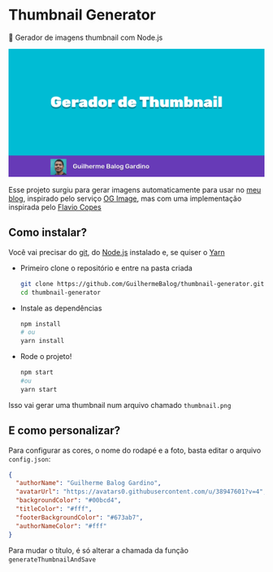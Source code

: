 # Thumbnail Generator

📸 Gerador de imagens thumbnail com Node.js

![Exemplo](thumbnail.png)

Esse projeto surgiu para gerar imagens automaticamente para usar no [meu blog](http://blog.guilhermebalog.ga/), inspirado pelo serviço [OG Image](https://og-image.now.sh/), mas com uma implementação inspirada pelo [Flavio Copes](https://flaviocopes.com/canvas-node-generate-image/)

## Como instalar?

Você vai precisar do [git](https://git-scm.com/), do [Node.js](https://nodejs.org/en/) instalado e, se quiser o [Yarn](https://yarnpkg.com/)

- Primeiro clone o repositório e entre na pasta criada

    ```bash
    git clone https://github.com/GuilhermeBalog/thumbnail-generator.git
    cd thumbnail-generator
    ```

- Instale as dependências

    ```bash
    npm install
    # ou
    yarn install
    ```

- Rode o projeto!

    ```bash
    npm start
    #ou
    yarn start
    ```

Isso vai gerar uma thumbnail num arquivo chamado `thumbnail.png`

## E como personalizar?

Para configurar as cores, o nome do rodapé e a foto, basta editar o arquivo `config.json`:

```json
{
  "authorName": "Guilherme Balog Gardino",
  "avatarUrl": "https://avatars0.githubusercontent.com/u/38947601?v=4",
  "backgroundColor": "#00bcd4",
  "titleColor": "#fff",
  "footerBackgroundColor": "#673ab7",
  "authorNameColor": "#fff"
}
```

Para mudar o título, é só alterar a chamada da função `generateThumbnailAndSave`
